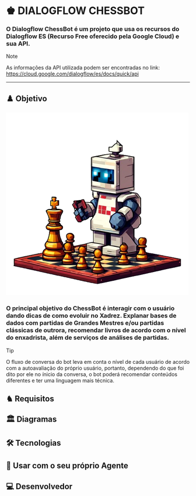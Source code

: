 # ♚ DIALOGFLOW CHESSBOT

### O Dialogflow ChessBot é um projeto que usa os recursos do Dialogflow ES (Recurso Free oferecido pela Google Cloud) e sua API.  


> [!NOTE]  
> As informações da API utilizada podem ser encontradas no link: https://cloud.google.com/dialogflow/es/docs/quick/api

---

## ♟️ Objetivo
![bot](assets/bot.png)
<h3>O principal objetivo do ChessBot é interagir com o usuário dando dicas de como evoluir no Xadrez. Explanar bases de dados com partidas de Grandes Mestres e/ou partidas clássicas de outrora, recomendar livros de acordo com o nível do enxadrista, além de serviços de análises de partidas.</h3>

> [!TIP]
> O fluxo de conversa do bot leva em conta o nível de cada usuário de acordo com a autoavaliação do próprio usuário, portanto, dependendo do que foi dito por ele no ínicio da conversa, o bot poderá recomendar conteúdos diferentes e ter uma linguagem mais técnica. 

</div>

## ♞ Requisitos

## 🏛️ Diagramas

## 🛠️ Tecnologias


## 🤖 Usar com o seu próprio Agente



## 💻 Desenvolvedor
